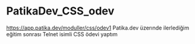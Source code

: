 # PatikaDev_CSS_odev
https://app.patika.dev/moduller/css/odev1 
Patika.dev üzerınde ilerlediğim eğitim sonrası Telnet isimli  CSS ödevi yaptım 
